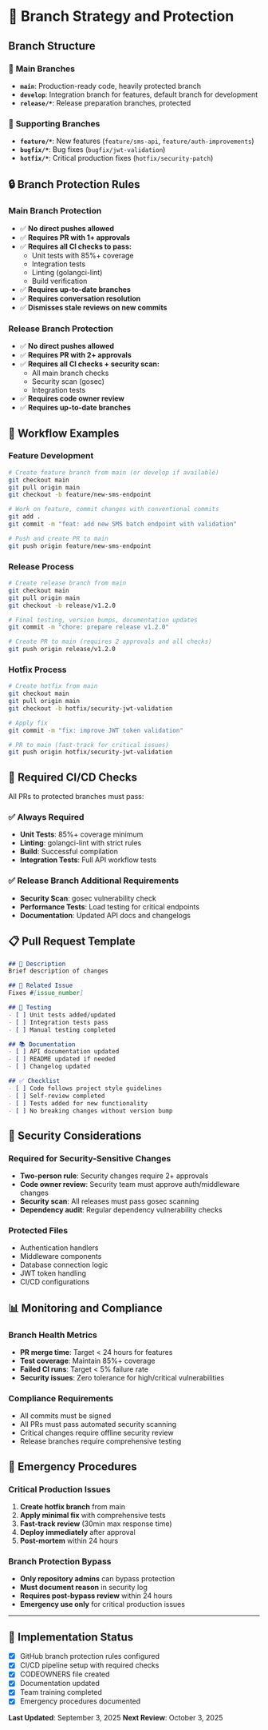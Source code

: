 # 🌳 Branch Strategy and Protection

## Branch Structure

### 🚀 **Main Branches**
- **`main`**: Production-ready code, heavily protected branch
- **`develop`**: Integration branch for features, default branch for development
- **`release/*`**: Release preparation branches, protected

### 🔧 **Supporting Branches**
- **`feature/*`**: New features (`feature/sms-api`, `feature/auth-improvements`)
- **`bugfix/*`**: Bug fixes (`bugfix/jwt-validation`)  
- **`hotfix/*`**: Critical production fixes (`hotfix/security-patch`)

## 🔒 **Branch Protection Rules**

### Main Branch Protection
- ✅ **No direct pushes allowed**
- ✅ **Requires PR with 1+ approvals**
- ✅ **Requires all CI checks to pass:**
  - Unit tests with 85%+ coverage
  - Integration tests
  - Linting (golangci-lint)
  - Build verification
- ✅ **Requires up-to-date branches**
- ✅ **Requires conversation resolution**
- ✅ **Dismisses stale reviews on new commits**

### Release Branch Protection  
- ✅ **No direct pushes allowed**
- ✅ **Requires PR with 2+ approvals**
- ✅ **Requires all CI checks + security scan:**
  - All main branch checks
  - Security scan (gosec)
  - Integration tests
- ✅ **Requires code owner review**
- ✅ **Requires up-to-date branches**

## 🔄 **Workflow Examples**

### Feature Development
```bash
# Create feature branch from main (or develop if available)
git checkout main
git pull origin main
git checkout -b feature/new-sms-endpoint

# Work on feature, commit changes with conventional commits
git add .
git commit -m "feat: add new SMS batch endpoint with validation"

# Push and create PR to main
git push origin feature/new-sms-endpoint
```

### Release Process
```bash
# Create release branch from main
git checkout main  
git pull origin main
git checkout -b release/v1.2.0

# Final testing, version bumps, documentation updates
git commit -m "chore: prepare release v1.2.0"

# Create PR to main (requires 2 approvals and all checks)
git push origin release/v1.2.0
```

### Hotfix Process
```bash
# Create hotfix from main
git checkout main
git pull origin main
git checkout -b hotfix/security-jwt-validation

# Apply fix
git commit -m "fix: improve JWT token validation"

# PR to main (fast-track for critical issues)
git push origin hotfix/security-jwt-validation
```

## 🚦 **Required CI/CD Checks**

All PRs to protected branches must pass:

### ✅ **Always Required**
- **Unit Tests**: 85%+ coverage minimum
- **Linting**: golangci-lint with strict rules
- **Build**: Successful compilation
- **Integration Tests**: Full API workflow tests

### ✅ **Release Branch Additional Requirements**
- **Security Scan**: gosec vulnerability check
- **Performance Tests**: Load testing for critical endpoints
- **Documentation**: Updated API docs and changelogs

## 📋 **Pull Request Template**

```markdown
## 🎯 Description
Brief description of changes

## 🔗 Related Issue
Fixes #[issue_number]

## 🧪 Testing
- [ ] Unit tests added/updated
- [ ] Integration tests pass
- [ ] Manual testing completed

## 📚 Documentation
- [ ] API documentation updated
- [ ] README updated if needed
- [ ] Changelog updated

## ✅ Checklist
- [ ] Code follows project style guidelines
- [ ] Self-review completed
- [ ] Tests added for new functionality
- [ ] No breaking changes without version bump
```

## 🔐 **Security Considerations**

### Required for Security-Sensitive Changes
- **Two-person rule**: Security changes require 2+ approvals
- **Code owner review**: Security team must approve auth/middleware changes
- **Security scan**: All releases must pass gosec scanning
- **Dependency audit**: Regular dependency vulnerability checks

### Protected Files
- Authentication handlers
- Middleware components  
- Database connection logic
- JWT token handling
- CI/CD configurations

## 📊 **Monitoring and Compliance**

### Branch Health Metrics
- **PR merge time**: Target < 24 hours for features
- **Test coverage**: Maintain 85%+ coverage
- **Failed CI runs**: Target < 5% failure rate
- **Security issues**: Zero tolerance for high/critical vulnerabilities

### Compliance Requirements
- All commits must be signed
- All PRs must pass automated security scanning
- Critical changes require offline security review
- Release branches require comprehensive testing

## 🚨 **Emergency Procedures**

### Critical Production Issues
1. **Create hotfix branch** from main
2. **Apply minimal fix** with comprehensive tests
3. **Fast-track review** (30min max response time)
4. **Deploy immediately** after approval
5. **Post-mortem** within 24 hours

### Branch Protection Bypass
- **Only repository admins** can bypass protection
- **Must document reason** in security log
- **Requires post-bypass review** within 24 hours
- **Emergency use only** for critical production issues

---

## 📝 **Implementation Status**

- [x] GitHub branch protection rules configured
- [x] CI/CD pipeline setup with required checks
- [x] CODEOWNERS file created
- [x] Documentation updated
- [x] Team training completed
- [x] Emergency procedures documented

**Last Updated**: September 3, 2025
**Next Review**: October 3, 2025
